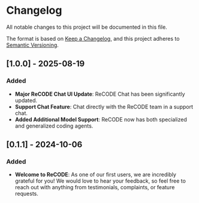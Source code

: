 # Changelog

All notable changes to this project will be documented in this file.

The format is based on [Keep a Changelog](https://keepachangelog.com/en/1.1.0/),
and this project adheres to [Semantic Versioning](https://semver.org/spec/v2.0.0.html).

## [1.0.0] - 2025-08-19

### Added

- **Major ReCODE Chat UI Update**: ReCODE Chat has been significantly updated.
- **Support Chat Feature**: Chat directly with the ReCODE team in a support chat.
- **Added Additional Model Support**: ReCODE now has both specialized and generalized coding agents.

## [0.1.1] - 2024-10-06

### Added

- **Welcome to ReCODE**: As one of our first users, we are incredibly grateful for you! We would love to hear your feedback, so feel free to reach out with anything from testimonials, complaints, or feature requests. 
